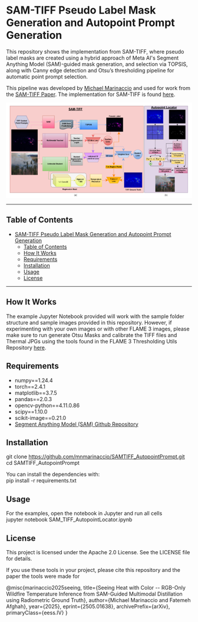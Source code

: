 # SAM-TIFF Pseudo Label Mask Generation and Autopoint Prompt Generation
This repository shows the implementation from SAM-TIFF, where pseudo label masks are created using a hybrid approach of Meta AI's Segment Anything Model (SAM)-guided mask generation, and selection via TOPSIS, along with Canny edge detection and Otsu’s thresholding pipeline for automatic point prompt selection. 

This pipeline was developed by [Michael Marinaccio](https://github.com/mnmarinaccio) and used for work from the [SAM-TIFF Paper](https://arxiv.org/abs/2505.01638). The implementation for SAM-TIFF is found [here](https://arxiv.org/abs/2505.01638).

<p align="center">
  <img src="readme_images/samtiff_autopoint.PNG" alt="SAM-TIFF Autopoint Prompt Locator" />
</p>

---

## Table of Contents
- [SAM-TIFF Pseudo Label Mask Generation and Autopoint Prompt Generation](#sam-tiff-pseudo-label-mask-generation-and-autopoint-prompt-generation)
  - [Table of Contents](#table-of-contents)
  - [How It Works](#how-it-works)
  - [Requirements](#requirements)
  - [Installation](#installation)
  - [Usage](#usage)
  - [License](#license)

---

## How It Works

The example Jupyter Notebook provided will work with the sample folder structure and sample images provided in this repository. However, if experimenting with your own images or with other FLAME 3 images, please make sure to run generate Otsu Masks and calibrate the TIFF files and Thermal JPGs using the tools found in the FLAME 3 Thresholding Utils Repository [here](https://github.com/mnmarinaccio/FLAME3_ThresholdingUtils).

## Requirements
- numpy==1.24.4
- torch==2.4.1
- matplotlib==3.7.5
- pandas==2.0.3
- opencv-python==4.11.0.86
- scipy==1.10.0
- scikit-image==0.21.0
- [Segment Anything Model (SAM) Github Repository](https://github.com/facebookresearch/segment-anything)


## Installation
git clone https://github.com/mnmarinaccio/SAMTIFF_AutopointPrompt.git <br />
cd SAMTIFF_AutopointPrompt

You can install the dependencies with: <br />
pip install -r requirements.txt

## Usage
For the examples, open the notebook in Jupyter and run all cells <br />
jupyter notebook SAM_TIFF_AutopointLocator.ipynb

## License
This project is licensed under the Apache 2.0 License. See the LICENSE file for details.

If you use these tools in your project, please cite this repository and the paper the tools were made for

@misc{marinaccio2025seeing,
    title={Seeing Heat with Color -- RGB-Only Wildfire Temperature Inference from SAM-Guided Multimodal Distillation using Radiometric Ground Truth},
    author={Michael Marinaccio and Fatemeh Afghah},
    year={2025},
    eprint={2505.01638},
    archivePrefix={arXiv},
    primaryClass={eess.IV}
}